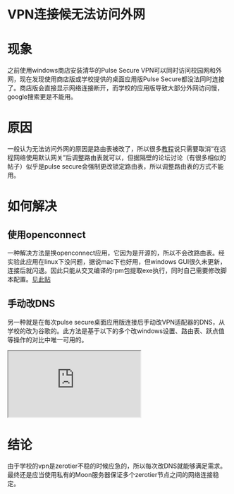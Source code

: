 # VPN连接候无法访问外网

# 现象
之前使用windows商店安装清华的Pulse Secure VPN可以同时访问校园网和外网，现在发现使用商店版或学校提供的桌面应用版Pulse Secure都没法同时连接了。商店版会直接显示网络连接断开，而学校的应用版导致大部分外网访问慢，google搜索更是不能用。
# 原因
一般认为无法访问外网的原因是路由表被改了，所以很多[教程](https://blog.51cto.com/u_55800/2559574)说只需要取消“在远程网络使用默认网关”后调整路由表就可以，但据隔壁的论坛讨论（有很多相似的帖子）似乎是pulse secure会强制更改锁定路由表，所以调整路由表的方式不能用。 
# 如何解决 
## 使用openconnect
一种解决方法是换openconnect应用，它因为是开源的，所以不会改路由表。经实验此应用在linux下没问题，据说mac下也好用，但windows GUI很久未更新，连接后就闪退。因此只能从交叉编译的rpm包提取exe执行，同时自己需要修改脚本配置。[见此贴](https://bbs.pku.edu.cn/v2/post-read.php?bid=35&threadid=18023201)
## 手动改DNS
另一种就是在每次pulse secure桌面应用版连接后手动改VPN适配器的DNS，从学校的改为谷歌的。此方法是基于以下的多个改windows设置、路由表、跃点值等操作的对比中唯一可用的。
<iframe src="https://docs.google.com/spreadsheets/d/e/2PACX-1vQAX_ww7Cukx5PNsE3qBlltJPZgnXyRy0865TIwt_mZTARKRJwsjXEgc4LffaRol0zogbQU5SuniDBi/pubhtml?gid=0&amp;single=true&amp;widget=true&amp;headers=false"></iframe>

# 结论
由于学校的vpn是zerotier不稳的时候应急的，所以每次改DNS就能够满足需求。最终还是应当使用私有的Moon服务器保证多个zerotier节点之间的网络连接稳定。


